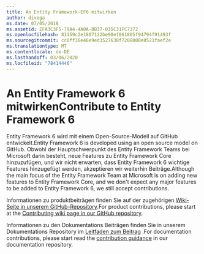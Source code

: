 ```yaml
---
title: An Entity Framework-EF6 mitwirken
author: divega
ms.date: 07/05/2018
ms.assetid: EFA3C3F5-79A4-4A0A-BB37-035C31FC7372
ms.openlocfilehash: 81159c2e1807122be90ef861805f94794f91493f
ms.sourcegitcommit: cc0ff36e46e9ed3527638f7208000e8521faef2e
ms.translationtype: MT
ms.contentlocale: de-DE
ms.lasthandoff: 03/06/2020
ms.locfileid: "78414446"
---
```

# <a name="contribute-to-entity-framework-6"></a><span data-ttu-id="1ab7c-102">An Entity Framework 6 mitwirken</span><span class="sxs-lookup"><span data-stu-id="1ab7c-102">Contribute to Entity Framework 6</span></span>
<span data-ttu-id="1ab7c-103">Entity Framework 6 wird mit einem Open-Source-Modell auf GitHub entwickelt.</span><span class="sxs-lookup"><span data-stu-id="1ab7c-103">Entity Framework 6 is developed using an open source model on GitHub.</span></span> <span data-ttu-id="1ab7c-104">Obwohl der Hauptschwerpunkt des Entity Framework Teams bei Microsoft darin besteht, neue Features zu Entity Framework Core hinzuzufügen, und wir nicht erwarten, dass Entity Framework 6 wichtige Features hinzugefügt werden, akzeptieren wir weiterhin Beiträge.</span><span class="sxs-lookup"><span data-stu-id="1ab7c-104">Although the main focus of the Entity Framework Team at Microsoft is on adding new features to Entity Framework Core, and we don't expect any major features to be added to Entity Framework 6, we still accept contributions.</span></span>

<span data-ttu-id="1ab7c-105">Informationen zu produktbeiträgen finden Sie auf der zugehörigen [Wiki-Seite in unserem GitHub-Repository](https://github.com/aspnet/EntityFramework6/wiki/Contributing).</span><span class="sxs-lookup"><span data-stu-id="1ab7c-105">For product contributions, please start at the [Contributing wiki page in our GitHub repository](https://github.com/aspnet/EntityFramework6/wiki/Contributing).</span></span>

<span data-ttu-id="1ab7c-106">Informationen zu den Dokumentations Beiträgen finden Sie in unserem Dokumentations Repository im [Leitfaden zum Beitrag](https://github.com/dotnet/EntityFramework.Docs/blob/master/CONTRIBUTING.md) .</span><span class="sxs-lookup"><span data-stu-id="1ab7c-106">For documentation contributions, please start read the [contribution guidance](https://github.com/dotnet/EntityFramework.Docs/blob/master/CONTRIBUTING.md) in our documentation repository.</span></span>
